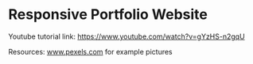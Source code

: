 # Responsive Portfolio Website

Youtube tutorial link: https://www.youtube.com/watch?v=gYzHS-n2gqU

Resources:
www.pexels.com for example pictures
